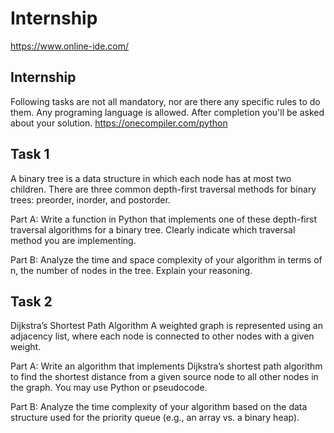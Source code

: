# Internship

https://www.online-ide.com/

## Internship
Following tasks are not all mandatory, nor are there any specific rules to do them.
Any programing language is allowed.
After completion you'll be asked about your solution. https://onecompiler.com/python

 

## Task 1
A binary tree is a data structure in which each node has at most two children. There are three common depth-first traversal methods for binary trees: preorder, inorder, and postorder.

Part A:
Write a function in Python that implements one of these depth-first traversal algorithms for a binary tree. Clearly indicate which traversal method you are implementing.

Part B:
Analyze the time and space complexity of your algorithm in terms of n, the number of nodes in the tree. Explain your reasoning.


## Task 2
Dijkstra’s Shortest Path Algorithm
A weighted graph is represented using an adjacency list, where each node is connected to other nodes with a given weight.

Part A:
Write an algorithm that implements Dijkstra’s shortest path algorithm to find the shortest distance from a given source node to all other nodes in the graph. You may use Python or pseudocode.

Part B:
Analyze the time complexity of your algorithm based on the data structure used for the priority queue (e.g., an array vs. a binary heap).


